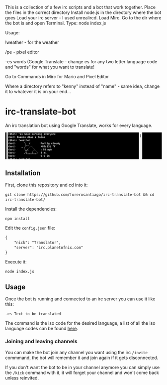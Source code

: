 This is a collection of a few irc scripts and a bot that work together.
Place the files in the correct directory
Install node.js in the directory where the bot goes
Load your irc server - I used unrealircd.
Load Mirc. 
Go to the dir where the bot is and open Terminal. Type: node index.js


Usage:

!weather - for the weather

/pe - pixel editor

-es words (Google Translate - change es for any two letter language code and "words" for what you want to translate!

Go to Commands in Mirc for Mario and Pixel Editor

Where a directory refers to "kenny" instead of "name" - same idea, change it to whatever it is on your end...

# irc-translate-bot
An irc translation bot using Google Translate, works for every language.

![screenshot](mirc-bot.png)
## Installation

First, clone this repository and cd into it:
```
git clone https://github.com/forerosantiago/irc-translate-bot && cd irc-translate-bot/
```

Install the dependencies:
```
npm install
```

Edit the `config.json` file:
```
{
    "nick": "Translator",
    "server": "irc.planetofnix.com"
}
```

Execute it:
```
node index.js
```

## Usage
Once the bot is running and connected to an irc server you can use it like this:

```
-es Text to be translated
```

The command is the iso code for the desired language, a list of all the iso language codes can be found [here](https://en.wikipedia.org/wiki/List_of_ISO_639-1_codes).


### Joining and leaving channels
You can make the bot join any channel you want using the irc `/invite` commmand, the bot will remember it and join again if it gets disconnected.

If you don't want the bot to be in your channel anymore you can simply use the `/kick` command with it, it will forget your channel and won't come back unless reinvited.

